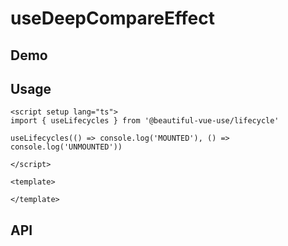 # useDeepCompareEffect

## Demo

## Usage

```vue
<script setup lang="ts">
import { useLifecycles } from '@beautiful-vue-use/lifecycle'

useLifecycles(() => console.log('MOUNTED'), () => console.log('UNMOUNTED'))

</script>

<template>

</template>

```

## API

